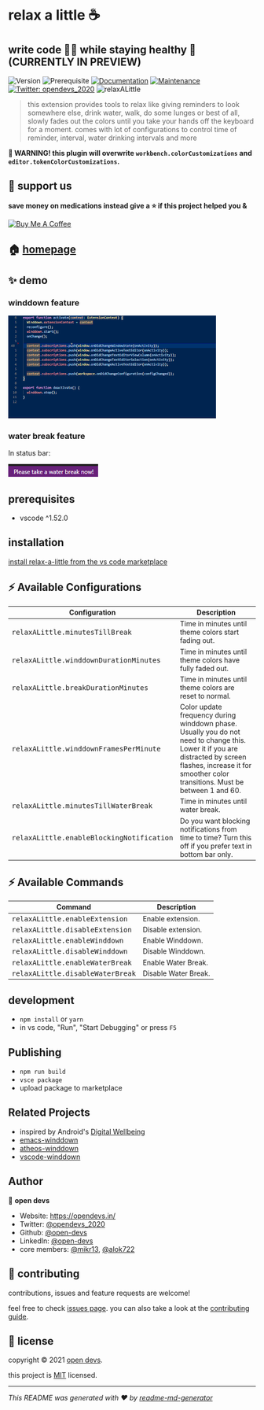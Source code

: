 # relax a little ☕

## write code 👨‍💻 while staying healthy 💪 (CURRENTLY IN PREVIEW)

![Version](https://img.shields.io/badge/version-0.0.2-blue.svg?cacheSeconds=2592000)
![Prerequisite](https://img.shields.io/badge/vscode-%5E1.52.0-blue.svg)
[![Documentation](https://img.shields.io/badge/documentation-yes-brightgreen.svg)](https://github.com/open-devs/relax-a-little#readme)
[![Maintenance](https://img.shields.io/badge/Maintained%3F-yes-green.svg)](https://github.com/open-devs/relax-a-little/graphs/commit-activity)
[![Twitter: opendevs\_2020](https://img.shields.io/twitter/follow/opendevs\_2020.svg?style=social)](https://twitter.com/opendevs\_2020)
![relaxALittle](https://github.com/open-devs/relax-a-little/workflows/relaxALittle/badge.svg)

> this extension provides tools to relax like giving reminders to look somewhere else, drink water, walk, do some lunges or best of all, slowly fades out the colors until you take your hands off the keyboard for a moment. comes with lot of configurations to control time of reminder, interval, water drinking intervals and more

**🔴 WARNING! this plugin will overwrite `workbench.colorCustomizations` and `editor.tokenColorCustomizations`.**

## 🙌 support us

**save money on medications instead give a ⭐️ if this project helped you &**

<a href="https://www.buymeacoffee.com/opendevs" target="_blank"><img src="https://cdn.buymeacoffee.com/buttons/default-orange.png" alt="Buy Me A Coffee" height="41" width="174"></a>

## 🏠 [homepage](https://github.com/open-devs/relax-a-little)

## ✨ demo

### winddown feature

![winddown feature](static/images/demo.gif)

### water break feature

In status bar:

![water break feature](static/images/water-break.png)

## prerequisites

- vscode ^1.52.0

## installation

[install relax-a-little from the vs code marketplace](https://marketplace.visualstudio.com/items?itemName=open-devs.relax-a-little)

## ⚡ Available Configurations

| Configuration                                | Description                                          |
| ----------------------------------------------| ----------------------------------------------------- |
| <kbd>relaxALittle.minutesTillBreak</kbd>      | Time in minutes until theme colors start fading out.   |
| <kbd>relaxALittle.winddownDurationMinutes</kbd> | Time in minutes until theme colors have fully faded out. |
| <kbd>relaxALittle.breakDurationMinutes</kbd>       | Time in minutes until theme colors are reset to normal. |
| <kbd>relaxALittle.winddownFramesPerMinute</kbd>    | Color update frequency during winddown phase. Usually you do not need to change this. Lower it if you are distracted by screen flashes, increase it for smoother color transitions. Must be between 1 and 60.   |
| <kbd>relaxALittle.minutesTillWaterBreak</kbd>   | Time in minutes until water break.        |
| <kbd>relaxALittle.enableBlockingNotification</kbd>        | Do you want blocking notifications from time to time? Turn this off if you prefer text in bottom bar only.            |

## ⚡ Available Commands

| Command                                | Description                                          |
| ----------------------------------------------| ----------------------------------------------------- |
| <kbd>relaxALittle.enableExtension</kbd>      | Enable extension.   |
| <kbd>relaxALittle.disableExtension</kbd> | Disable extension. |
| <kbd>relaxALittle.enableWinddown</kbd>       | Enable Winddown. |
| <kbd>relaxALittle.disableWinddown</kbd>    | Disable Winddown.   |
| <kbd>relaxALittle.enableWaterBreak</kbd>   | Enable Water Break.        |
| <kbd>relaxALittle.disableWaterBreak</kbd>        | Disable Water Break.            |

## development

- `npm install` or `yarn`
- in vs code, "Run", "Start Debugging" or press `F5`

## Publishing

- `npm run build`
- `vsce package`
- upload package to marketplace

## Related Projects

- inspired by Android's [Digital Wellbeing](https://www.android.com/digital-wellbeing/)
- [emacs-winddown](https://github.com/syohex/emacs-winddown)
- [atheos-winddown](https://github.com/HLSiira/Atheos-Winddown)
- [vscode-winddown](https://github.com/schneefux/vscode-winddown)

## Author

👤 **open devs**

- Website: https://opendevs.in/
- Twitter: [@opendevs_2020](https://twitter.com/@opendevs_2020)
- Github: [@open-devs](https://github.com/open-devs)
- LinkedIn: [@open-devs](https://www.linkedin.com/company/open-devs/)
- core members: [@mikr13](https://github.com/mikr13), [@alok722](https://github.com/alok722)

## 🤝 contributing

contributions, issues and feature requests are welcome!

feel free to check [issues page](https://github.com/open-devs/relax-a-little/issues). you can also take a look at the [contributing guide](https://github.com/open-devs/relax-a-little/blob/master/CONTRIBUTING.md).

## 📝 license

copyright © 2021 [open devs](https://github.com/open-devs).

this project is [MIT](https://github.com/open-devs/relax-a-little/blob/master/LICENSE) licensed.

***
_This README was generated with ❤️ by [readme-md-generator](https://github.com/kefranabg/readme-md-generator)_
